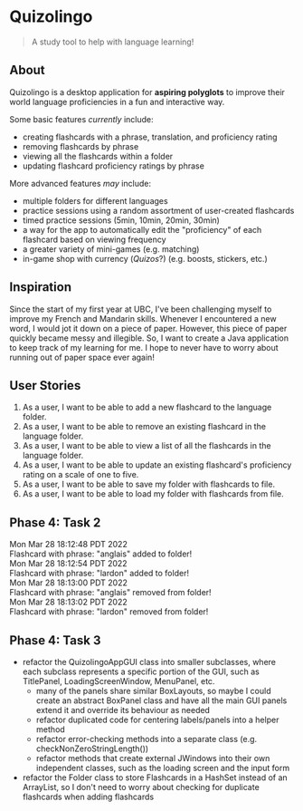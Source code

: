 # Quizolingo

> A study tool to help with language learning!

## About 
Quizolingo is a desktop application for **aspiring polyglots** to improve 
their world language proficiencies in a fun and interactive way.  

Some basic features _currently_ include:
- creating flashcards with a phrase, translation, and proficiency rating 
- removing flashcards by phrase
- viewing all the flashcards within a folder
- updating flashcard proficiency ratings by phrase

More advanced features _may_ include:
- multiple folders for different languages
- practice sessions using a random assortment of user-created flashcards
- timed practice sessions (5min, 10min, 20min, 30min)
- a way for the app to automatically edit the "proficiency" of each flashcard based on viewing frequency
- a greater variety of mini-games (e.g. matching)
- in-game shop with currency (_Quizos_?) (e.g. boosts, stickers, etc.) 

## Inspiration
Since the start of my first year at UBC, I've been challenging myself to improve
my French and Mandarin skills. Whenever I encountered a new word, I would jot it down
on a piece of paper. However, this piece of paper quickly became messy and illegible. So, I 
want to create a Java application to keep track of my learning
for me. I hope to never have to worry about running out of paper space ever again!

## User Stories
1. As a user, I want to be able to add a new flashcard to the language folder.
2. As a user, I want to be able to remove an existing flashcard in the language folder.
3. As a user, I want to be able to view a list of all the flashcards in the language folder.
4. As a user, I want to be able to update an existing flashcard's proficiency rating on a scale of one to five. 
5. As a user, I want to be able to save my folder with flashcards to file.
6. As a user, I want to be able to load my folder with flashcards from file. 

## Phase 4: Task 2
Mon Mar 28 18:12:48 PDT 2022  
Flashcard with phrase: "anglais" added to folder!  
Mon Mar 28 18:12:54 PDT 2022  
Flashcard with phrase: "lardon" added to folder!  
Mon Mar 28 18:13:00 PDT 2022  
Flashcard with phrase: "anglais" removed from folder!  
Mon Mar 28 18:13:02 PDT 2022  
Flashcard with phrase: "lardon" removed from folder!  

## Phase 4: Task 3
- refactor the QuizolingoAppGUI class into smaller subclasses, where each subclass represents a specific portion of the GUI, such as TitlePanel, LoadingScreenWindow, MenuPanel, etc.
  - many of the panels share similar BoxLayouts, so maybe I could create an abstract BoxPanel class and have all the main GUI panels extend it and override its behaviour as needed
  - refactor duplicated code for centering labels/panels into a helper method
  - refactor error-checking methods into a separate class (e.g. checkNonZeroStringLength())
  - refactor methods that create external JWindows into their own independent classes, such as the loading screen and the input form
- refactor the Folder class to store Flashcards in a HashSet instead of an ArrayList, so I don't need to worry about checking for duplicate flashcards when adding flashcards
